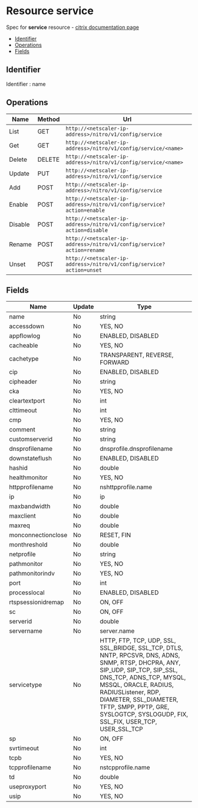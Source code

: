 # Resource service

Spec for **service** resource - [citrix documentation page](https://developer-docs.citrix.com/projects/netscaler-nitro-api/en/11.0/configuration/basic/service/service/)

- [Identifier](#identifier)
- [Operations](#operations)
- [Fields](#fields)

## Identifier

Identifier : name

## Operations

| Name | Method | Url |
|----|----|----|
| List | GET | `http://<netscaler-ip-address>/nitro/v1/config/service` |
| Get | GET | `http://<netscaler-ip-address>/nitro/v1/config/service/<name>` |
| Delete | DELETE | `http://<netscaler-ip-address>/nitro/v1/config/service/<name>` |
| Update | PUT | `http://<netscaler-ip-address>/nitro/v1/config/service` |
| Add | POST | `http://<netscaler-ip-address>/nitro/v1/config/service` |
| Enable | POST | `http://<netscaler-ip-address>/nitro/v1/config/service?action=enable` |
| Disable | POST | `http://<netscaler-ip-address>/nitro/v1/config/service?action=disable` |
| Rename | POST | `http://<netscaler-ip-address>/nitro/v1/config/service?action=rename` |
| Unset | POST | `http://<netscaler-ip-address>/nitro/v1/config/service?action=unset` |

## Fields

| Name | Update | Type |
|----|----|----|
| name | No | string |
| accessdown | No | YES, NO |
| appflowlog | No | ENABLED, DISABLED |
| cacheable | No | YES, NO |
| cachetype | No | TRANSPARENT, REVERSE, FORWARD |
| cip | No | ENABLED, DISABLED |
| cipheader | No | string |
| cka | No | YES, NO |
| cleartextport | No | int |
| clttimeout | No | int |
| cmp | No | YES, NO |
| comment | No | string |
| customserverid | No | string |
| dnsprofilename | No | dnsprofile.dnsprofilename |
| downstateflush | No | ENABLED, DISABLED |
| hashid | No | double |
| healthmonitor | No | YES, NO |
| httpprofilename | No | nshttpprofile.name |
| ip | No | ip |
| maxbandwidth | No | double |
| maxclient | No | double |
| maxreq | No | double |
| monconnectionclose | No | RESET, FIN |
| monthreshold | No | double |
| netprofile | No | string |
| pathmonitor | No | YES, NO |
| pathmonitorindv | No | YES, NO |
| port | No | int |
| processlocal | No | ENABLED, DISABLED |
| rtspsessionidremap | No | ON, OFF |
| sc | No | ON, OFF |
| serverid | No | double |
| servername | No | server.name |
| servicetype | No | HTTP, FTP, TCP, UDP, SSL, SSL_BRIDGE, SSL_TCP, DTLS, NNTP, RPCSVR, DNS, ADNS, SNMP, RTSP, DHCPRA, ANY, SIP_UDP, SIP_TCP, SIP_SSL, DNS_TCP, ADNS_TCP, MYSQL, MSSQL, ORACLE, RADIUS, RADIUSListener, RDP, DIAMETER, SSL_DIAMETER, TFTP, SMPP, PPTP, GRE, SYSLOGTCP, SYSLOGUDP, FIX, SSL_FIX, USER_TCP, USER_SSL_TCP |
| sp | No | ON, OFF |
| svrtimeout | No | int |
| tcpb | No | YES, NO |
| tcpprofilename | No | nstcpprofile.name |
| td | No | double |
| useproxyport | No | YES, NO |
| usip | No | YES, NO |

